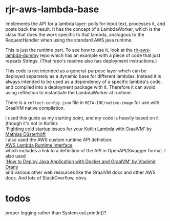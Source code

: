 # rjr-aws-lambda-base
Implements the API for a lambda layer: polls for input text, processes it, and posts back the result.
It has the concept of a LambdaWorker, which is the class that does the work specific to that lambda,
analogous to the RequestHandler when using the standard AWS java runtime.

This is just the runtime part.  To see how to use it, look at the [rjr-aws-lambda-dummy](https://github.com/annesadleir/rjr-aws-lambda-dummy) repo 
which has an example with a piece of code that just repeats Strings. 
(That repo's readme also has deployment instructions.)

This code is not intended as a general-purpose layer which can be deployed separately as a dynamic base for different lambdas.
Instead it is always intended to be used as a dependency of a specific lambda's code, and compiled into a deployment package with it.
Therefore it can avoid using reflection to instantiate the LambdaWorker at runtime.

There is a `reflect-config.json` file in `META-INF/native-image` for use with GraalVM native compilation.

I used this guide as my starting point, and my code is heavily based on it (though it's not in Kotlin): \
['Fighting cold startup issues for your Kotlin Lambda with GraalVM' by Mathias Düsterhöft](https://medium.com/@mathiasdpunkt/fighting-cold-startup-issues-for-your-kotlin-lambda-with-graalvm-39d19b297730) \
I also used the AWS custom runtime API definition: \
[AWS Lambda Runtime Interface](https://docs.aws.amazon.com/lambda/latest/dg/runtimes-api.html) \
which includes a link to a definition of the API in OpenAPI/Swagger format.  I also used \
['How to Deploy Java Application with Docker and GraalVM' by Vladimír Oraný](https://medium.com/agorapulse-stories/how-to-deploy-java-application-with-docker-and-graalvm-464629d95dbd) \
and various other web resources like the GraalVM docs and other AWS docs.  And lots of StackOverflow, obvs. 

# todos
proper logging rather than System.out.println()?
